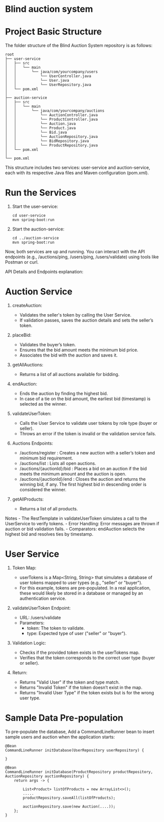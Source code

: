 # Blind auction system

# Project Basic Structure
The folder structure of the Blind Auction System repository is as follows:


```
root
├── user-service
│   ├── src
│   │   └── main
│   │       └── java/com/yourcompany/users
│   │           └── UserController.java
│   │           └── User.java
│   │           └── UserRepository.java
│   └── pom.xml
│
├── auction-service
│   ├── src
│   │   └── main
│   │       └── java/com/yourcompany/auctions
│   │           └── AuctionController.java
│   │           └── ProductController.java
│   │           └── Auction.java
│   │           └── Product.java
│   │           └── Bid.java
│   │           └── AuctionRepository.java
│   │           └── BidRepository.java
│   │           └── ProductRepository.java
│   └── pom.xml
│
└── pom.xml
```
This structure includes two services: user-service and auction-service, each with its respective Java files and Maven configuration (pom.xml).

# Run the Services

1) Start the user-service:
    ```
    cd user-service
    mvn spring-boot:run
    ```
    
2) Start the auction-service:
    ```
    cd ../auction-service
    mvn spring-boot:run
    ```

Now, both services are up and running. You can interact with the API endpoints (e.g., /auctions/ping, /users/ping, /users/validate) using tools like Postman or curl.

API Details and Endpoints explanation:

# Auction Service 

1) createAuction:

    - Validates the seller's token by calling the User Service.
    - If validation passes, saves the auction details and sets the seller’s token.

2) placeBid:

    - Validates the buyer’s token.
    - Ensures that the bid amount meets the minimum bid price.
    - Associates the bid with the auction and saves it.

3) getAllAuctions:

    - Returns a list of all auctions available for bidding.

4) endAuction:

    - Ends the auction by finding the highest bid.
    - In case of a tie on the bid amount, the earliest bid (timestamp) is selected as the winner.

5) validateUserToken:

    - Calls the User Service to validate user tokens by role type (buyer or seller).
    - Throws an error if the token is invalid or the validation service fails.
 
6) Auctions Endpoints:
   
    - /auctions/register : Creates a new auction with a seller’s token and minimum bid requirement.
    - /auctions/list : Lists all open auctions.
    - /auctions/{auctionId}/bid : Places a bid on an auction if the bid meets the minimum amount and the auction is open.
    - /auctions/{auctionId}/end : Closes the auction and returns the winning bid, if any. The first highest bid in descending order is considered the winner.

8) getAllProducts:
   
    - Returns a list of all products.
      
Notes
    - The RestTemplate in validateUserToken simulates a call to the UserService to verify tokens.
    - Error Handling: Error messages are thrown if auction or bid validation fails.
    - Comparators: endAuction selects the highest bid and resolves ties by timestamp.


# User Service

1) Token Map:

    - userTokens is a Map<String, String> that simulates a database of user tokens 
      mapped to user types (e.g., "seller" or "buyer").
    - For this example, tokens are pre-populated. In a real application, these would likely be stored 
      in a database or managed by an authentication service.

2) validateUserToken Endpoint:

    - URL: /users/validate
    - Parameters:
        - token: The token to validate.
        - type: Expected type of user ("seller" or "buyer").

3) Validation Logic:
    - Checks if the provided token exists in the userTokens map.
    - Verifies that the token corresponds to the correct user type (buyer or seller).

4) Return:
    - Returns "Valid User" if the token and type match.
    - Returns "Invalid Token" if the token doesn’t exist in the map.
    - Returns "Invalid User Type" if the token exists but is for the wrong user type.


# Sample Data Pre-population
To pre-populate the database, Add a CommandLineRunner bean to insert sample users and auction when the application starts:
 
    @Bean
    CommandLineRunner initDatabase(UserRepository userRepository) { 

    }
 
    @Bean
    CommandLineRunner initDatabase(ProductRepository productRepository, AuctionRepository auctionRepository) {
		return args -> {
			
			List<Product> listOfProducts = new ArrayList<>();
			.....
			productRepository.saveAll(listOfProducts); 
			
			auctionRepository.save(new Auction(....));
		};
	}

